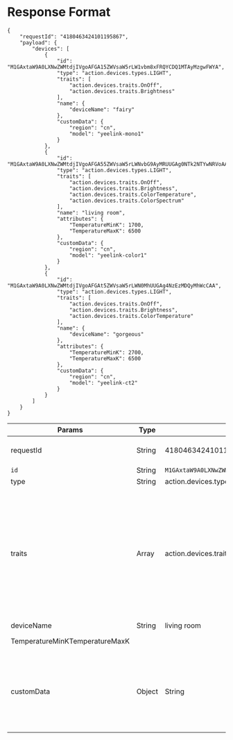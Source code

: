# Response Format

```
{
    "requestId": "4180463424101195867",
    "payload": {
        "devices": [
            {
                "id": "M1GAxtaW9A0LXNwZWMtdjIVgoAFGA15ZWVsaW5rLW1vbm8xFRQYCDQ1MTAyMzgwFWYA",
                "type": "action.devices.types.LIGHT",
                "traits": [
                    "action.devices.traits.OnOff",
                    "action.devices.traits.Brightness"
                ],
                "name": {
                    "deviceName": "fairy"
                },
                "customData": {
                    "region": "cn",
                    "model": "yeelink-mono1"
                }
            },
            {
                "id": "M1GAxtaW9A0LXNwZWMtdjIVgoAFGA55ZWVsaW5rLWNvbG9AyMRUUGAg0NTk2NTYwNRVoAA",
                "type": "action.devices.types.LIGHT",
                "traits": [
                    "action.devices.traits.OnOff",
                    "action.devices.traits.Brightness",
                    "action.devices.traits.ColorTemperature",
                    "action.devices.traits.ColorSpectrum"
                ],
                "name": "living room",
                "attributes": {
                    "TemperatureMinK": 1700,
                    "TemperatureMaxK": 6500
                },
                "customData": {
                    "region": "cn",
                    "model": "yeelink-color1"
                }
            },
            {
                "id": "M1GAxtaW9A0LXNwZWMtdjIVgoAFGAt5ZWVsaW5rLWN0MhUUGAg4NzEzMDQyMhWcCAA",
                "type": "action.devices.types.LIGHT",
                "traits": [
                    "action.devices.traits.OnOff",
                    "action.devices.traits.Brightness",
                    "action.devices.traits.ColorTemperature"
                ],
                "name": {
                    "deviceName": "gorgeous"
                },
                "attributes": {
                    "TemperatureMinK": 2700,
                    "TemperatureMaxK": 6500
                },
                "customData": {
                    "region": "cn",
                    "model": "yeelink-ct2"
                }
            }
        ]
    }
}
```

| Params                         | Type          | Value                                                        | Remarks                                                      |
| ------------------------------ | ------------- | ------------------------------------------------------------ | ------------------------------------------------------------ |
| requestId                      | String        | 4180463424101195867                                          | Required. Random string as Id of each request for ease of tracing. |
| `id`                           | String        | `M1GAxtaW9A0LXNwZWMtdjIVgoAFGA15ZWVsaW5rLW1vbm8xFRQYCDQ1MTAyMzgwFWYA` | Device ID                                                    |
| type                           | String        | action.devices.types.LIGHT                                   | Device type                                                  |
| traits                         | Array<String> | action.devices.traits.OnOffaction.devices.traits.Brightnessaction.devices.traits.ColorTemperatureaction.devices.traits.ColorSpectrum | Device traits**OnOff**: The basic on and off functionality for any device that has binary on and off.**Brightness**: Absolute brightness setting is in a normalized range from 0 to 100.**ColorSpectrum**: This applies to "full" color bulbs that take RGB color ranges.**ColorTemperature**: This applies to "warmth" bulbs that take a color point in Kelvin. |
| deviceName                     | String        | living room                                                  | Device name                                                  |
| TemperatureMinKTemperatureMaxK |               |                                                              | Optional. temperature range.                                 |
| customData                     | Object        | String                                                       | This is a special object which need to be carried in future **QUERY** and **EXECUTE** requests to help Yeelight understand the execution context, third-party doesn't need to proceed the data inside this section. |